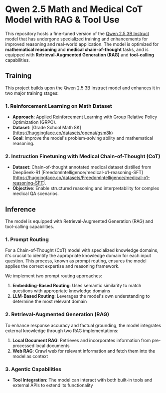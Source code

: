 # Qwen 2.5 Math and Medical CoT Model with RAG & Tool Use

This repository hosts a fine-tuned version of the [Qwen 2.5 3B Instruct](https://huggingface.co/Qwen) model that has undergone specialized training and enhancements for improved reasoning and real-world application. The model is optimized for **mathematical reasoning** and **medical chain-of-thought** tasks, and is equipped with **Retrieval-Augmented Generation (RAG)** and **tool-calling** capabilities.

## Training

This project builds upon the Qwen 2.5 3B Instruct model and enhances it in two major training stages:

### 1. Reinforcement Learning on Math Dataset
- **Approach**: Applied Reinforcement Learning with Group Relative Policy Optimization (GRPO).
- **Dataset**: [Grade School Math 8K] (https://huggingface.co/datasets/openai/gsm8k)
- **Goal**: Improve the model's problem-solving ability and mathematical reasoning.

### 2. Instruction Finetuning with Medical Chain-of-Thought (CoT)
- **Dataset**: Chain-of-thought annotated medical dataset distilled from DeepSeek-R1 [FreedomIntelligence/medical-o1-reasoning-SFT] (https://huggingface.co/datasets/FreedomIntelligence/medical-o1-reasoning-SFT).
- **Objective**: Enable structured reasoning and interpretability for complex medical QA scenarios.


## Inference
The model is equipped with Retrieval-Augmented Generation (RAG) and tool-calling capabilities.

### 1. Prompt Routing
For a Chain-of-Thought (CoT) model with specialized knowledge domains, it's crucial to identify the appropriate knowledge domain for each input question. This process, known as prompt routing, ensures the model applies the correct expertise and reasoning framework.

We implement two prompt routing approaches:
1. **Embedding-Based Routing**: Uses semantic similarity to match questions with appropriate knowledge domains
2. **LLM-Based Routing**: Leverages the model's own understanding to determine the most relevant domain

### 2. Retrieval-Augmented Generation (RAG)
To enhance response accuracy and factual grounding, the model integrates external knowledge through two RAG implementations:

1. **Local Document RAG**: Retrieves and incorporates information from pre-processed local documents
2. **Web RAG**: Crawl web for relevant information and fetch them into the model as context

### 3. Agentic Capabilities
- **Tool Integration**: The model can interact with both built-in tools and external APIs to extend its functionality

